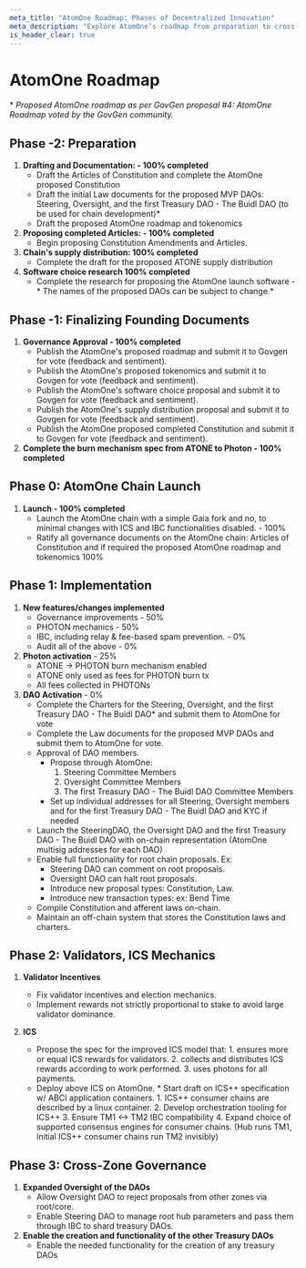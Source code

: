 ```yaml
---
meta_title: "AtomOne Roadmap: Phases of Decentralized Innovation"
meta_description: "Explore AtomOne’s roadmap from preparation to cross-zone governance. Track key milestones and innovations in governance, scalability, and interchain security."
is_header_clear: true
---
```


# AtomOne Roadmap

\* _Proposed AtomOne roadmap as per GovGen proposal #4: AtomOne Roadmap voted by the GovGen community._

<!-- </br>
```progressBar
[["General Completion ", 50]]
``` </br>
</br>
-->

## Phase -2: Preparation

<!--
</br>
```progressBar
[["Completion", 100]]
```
</br>-->

1. **Drafting and Documentation: - 100% completed**
   - Draft the Articles of Constitution and complete the AtomOne proposed Constitution
   - Draft the initial Law documents for the proposed MVP DAOs: Steering, Oversight, and the first Treasury DAO - The Buidl DAO (to be used for chain development)\*
   - Draft the proposed AtomOne roadmap and tokenomics
2. **Proposing completed Articles: - 100% completed**
   - Begin proposing Constitution Amendments and Articles.
3. **Chain's supply distribution: 100% completed**
   - Complete the draft for the proposed ATONE supply distribution
4. **Software choice research 100% completed**
   - Complete the research for proposing the AtomOne launch software
     -\* The names of the proposed DAOs can be subject to change.\*

## Phase -1: Finalizing Founding Documents

<!--
</br>```progressBar

[["Completion", 100]]
```
</br>
-->

1. **Governance Approval - 100% completed**
   - Publish the AtomOne's proposed roadmap and submit it to Govgen for vote (feedback and sentiment).
   - Publish the AtomOne's proposed tokenomics and submit it to Govgen for vote (feedback and sentiment).
   - Publish the AtomOne's software choice proposal and submit it to Govgen for vote (feedback and sentiment).
   - Publish the AtomOne's supply distribution proposal and submit it to Govgen for vote (feedback and sentiment).
   - Publish the AtomOne proposed completed Constitution and submit it to Govgen for vote (feedback and sentiment).
2. **Complete the burn mechanism spec from ATONE to Photon - 100% completed**

## Phase 0: AtomOne Chain Launch

<!-- </br>
```progressBar
[["Completion", 50]]
``` </br>
-->

1. **Launch - 100% completed**
   - Launch the AtomOne chain with a simple Gaia fork and no, to minimal changes with ICS and IBC functionalities disabled. - 100%
   - Ratify all governance documents on the AtomOne chain: Articles of Constitution and if required the proposed AtomOne roadmap and tokenomics 100%

## **Phase 1: Implementation**

<!-- </br>
```progressBar
[["Completion", 25]]
```
</br>
 -->

1. **New features/changes implemented**
   - Governance improvements - 50%
   - PHOTON mechanics - 50%
   - IBC, including relay & fee-based spam prevention. - 0%
   - Audit all of the above - 0%
2. **Photon activation** - 25%
   - ATONE -> PHOTON burn mechanism enabled
   - ATONE only used as fees for PHOTON burn tx
   - All fees collected in PHOTONs
3. **DAO Activation** - 0%
   - Complete the Charters for the Steering, Oversight, and the first Treasury DAO - The Buidl DAO\* and submit them to AtomOne for vote
   - Complete the Law documents for the proposed MVP DAOs and submit them to AtomOne for vote.
   - Approval of DAO members.
     - Propose through AtomOne:
       1. Steering Committee Members
       2. Oversight Committee Members
       3. The first Treasury DAO - The Buidl DAO Committee Members
     - Set up individual addresses for all Steering, Oversight members and for the first Treasury DAO - The Buidl DAO and KYC if needed
   - Launch the SteeringDAO, the Oversight DAO and the first Treasury DAO - The Buidl DAO with on-chain representation (AtomOne multisig addresses for each DAO)
   - Enable full functionality for root chain proposals. Ex:
     - Steering DAO can comment on root proposals.
     - Oversight DAO can halt root proposals.
     - Introduce new proposal types: Constitution, Law.
     - Introduce new transaction types: ex: Bend Time
   - Compile Constitution and afferent laws on-chain.
   - Maintain an off-chain system that stores the Constitution laws and charters.

## Phase 2: Validators, ICS Mechanics

<!-- </br> ```progressBar
[["Completion", 0]]
``` </br> -->

1. **Validator Incentives**

   - Fix validator incentives and election mechanics.
   - Implement rewards not strictly proportional to stake to avoid large validator dominance.

2. **ICS**
   - Propose the spec for the improved ICS model that: 1. ensures more or equal ICS rewards for validators. 2. collects and distributes ICS rewards according to work performed. 3. uses photons for all payments.
   - Deploy above ICS on AtomOne. \* Start draft on ICS++ specification w/ ABCI application containers. 1. ICS++ consumer chains are described by a linux container. 2. Develop orchestration tooling for ICS++ 3. Ensure TM1 &lt;-> TM2 IBC compatibility 4. Expand choice of supported consensus engines for consumer chains. (Hub runs TM1, initial ICS++ consumer chains run TM2 invisibly)

## Phase 3: Cross-Zone Governance

<!-- </br>
```progressBar
[["Completion", 0]]
```
</br>
-->

1. **Expanded Oversight of the DAOs**
   - Allow Oversight DAO to reject proposals from other zones via root/core.
   - Enable Steering DAO to manage root hub parameters and pass them through IBC to shard treasury DAOs.
2. **Enable the creation and functionality of the other Treasury DAOs**
   - Enable the needed functionality for the creation of any treasury DAOs
